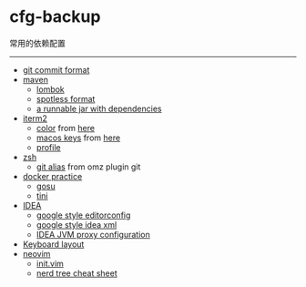 # cfg-backup

常用的依赖配置

---

- [git commit format](./CommitFormat.md)
- [maven](./maven/)
  - [lombok](./maven/Lombok.xml)
  - [spotless format](./maven/Spotless.xml)
  - [a runnable jar with dependencies](./maven/RunnableJar.xml)
- [iterm2](./iterm2/)
  - [color](./iterm2/materil-design-colors.itermcolors) from [here](https://github.com/MartinSeeler/iterm2-material-design)
  - [macos keys](./iterm2/fix-iterm2-keys-profile.json) from [here](https://github.com/GabLeRoux/iterm2-macos-dynamic-profile)
  - [profile](./iterm2/Profiles.json)
- [zsh](./zsh/)
  - [git alias](./zsh/git/) from omz plugin git
- [docker practice](./docker/)
  - [gosu](./docker/gosu/)
  - [tini](./docker/tini/)
- [IDEA](./IDEA/)
  - [google style editorconfig](./IDEA/JavaEditorconfig)
  - [google style idea xml](./IDEA/JavaGoogleStyle.xml)
  - [IDEA JVM proxy configuration](./IDEA/vmoption)
- [Keyboard layout](./keyboard-layout/)
- [neovim](./neovim/)
  - [init.vim](./neovim/init.vim)
  - [nerd tree cheat sheet](./neovim/nerdtree_cheat_sheet)
